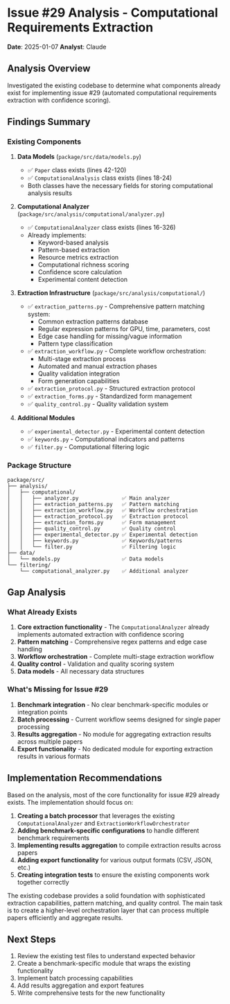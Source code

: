 # Issue #29 Analysis - Computational Requirements Extraction

**Date**: 2025-01-07
**Analyst**: Claude

## Analysis Overview

Investigated the existing codebase to determine what components already exist for implementing issue #29 (automated computational requirements extraction with confidence scoring).

## Findings Summary

### Existing Components

1. **Data Models** (`package/src/data/models.py`)
   - ✅ `Paper` class exists (lines 42-120)
   - ✅ `ComputationalAnalysis` class exists (lines 18-24)
   - Both classes have the necessary fields for storing computational analysis results

2. **Computational Analyzer** (`package/src/analysis/computational/analyzer.py`)
   - ✅ `ComputationalAnalyzer` class exists (lines 16-326)
   - Already implements:
     - Keyword-based analysis
     - Pattern-based extraction
     - Resource metrics extraction
     - Computational richness scoring
     - Confidence score calculation
     - Experimental content detection

3. **Extraction Infrastructure** (`package/src/analysis/computational/`)
   - ✅ `extraction_patterns.py` - Comprehensive pattern matching system:
     - Common extraction patterns database
     - Regular expression patterns for GPU, time, parameters, cost
     - Edge case handling for missing/vague information
     - Pattern type classification
   - ✅ `extraction_workflow.py` - Complete workflow orchestration:
     - Multi-stage extraction process
     - Automated and manual extraction phases
     - Quality validation integration
     - Form generation capabilities
   - ✅ `extraction_protocol.py` - Structured extraction protocol
   - ✅ `extraction_forms.py` - Standardized form management
   - ✅ `quality_control.py` - Quality validation system

4. **Additional Modules**
   - ✅ `experimental_detector.py` - Experimental content detection
   - ✅ `keywords.py` - Computational indicators and patterns
   - ✅ `filter.py` - Computational filtering logic

### Package Structure

```
package/src/
├── analysis/
│   ├── computational/
│   │   ├── analyzer.py              ✅ Main analyzer
│   │   ├── extraction_patterns.py   ✅ Pattern matching
│   │   ├── extraction_workflow.py   ✅ Workflow orchestration
│   │   ├── extraction_protocol.py   ✅ Extraction protocol
│   │   ├── extraction_forms.py      ✅ Form management
│   │   ├── quality_control.py       ✅ Quality control
│   │   ├── experimental_detector.py ✅ Experimental detection
│   │   ├── keywords.py              ✅ Keywords/patterns
│   │   └── filter.py                ✅ Filtering logic
├── data/
│   └── models.py                    ✅ Data models
└── filtering/
    └── computational_analyzer.py    ✅ Additional analyzer
```

## Gap Analysis

### What Already Exists
1. **Core extraction functionality** - The `ComputationalAnalyzer` already implements automated extraction with confidence scoring
2. **Pattern matching** - Comprehensive regex patterns and edge case handling
3. **Workflow orchestration** - Complete multi-stage extraction workflow
4. **Quality control** - Validation and quality scoring system
5. **Data models** - All necessary data structures

### What's Missing for Issue #29
1. **Benchmark integration** - No clear benchmark-specific modules or integration points
2. **Batch processing** - Current workflow seems designed for single paper processing
3. **Results aggregation** - No module for aggregating extraction results across multiple papers
4. **Export functionality** - No dedicated module for exporting extraction results in various formats

## Implementation Recommendations

Based on the analysis, most of the core functionality for issue #29 already exists. The implementation should focus on:

1. **Creating a batch processor** that leverages the existing `ComputationalAnalyzer` and `ExtractionWorkflowOrchestrator`
2. **Adding benchmark-specific configurations** to handle different benchmark requirements
3. **Implementing results aggregation** to compile extraction results across papers
4. **Adding export functionality** for various output formats (CSV, JSON, etc.)
5. **Creating integration tests** to ensure the existing components work together correctly

The existing codebase provides a solid foundation with sophisticated extraction capabilities, pattern matching, and quality control. The main task is to create a higher-level orchestration layer that can process multiple papers efficiently and aggregate results.

## Next Steps

1. Review the existing test files to understand expected behavior
2. Create a benchmark-specific module that wraps the existing functionality
3. Implement batch processing capabilities
4. Add results aggregation and export features
5. Write comprehensive tests for the new functionality
